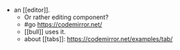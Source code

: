 - an [[editor]].
  - Or rather editing component?
  - #go https://codemirror.net/
  - [[bull]] uses it.
  - about [[tabs]]: https://codemirror.net/examples/tab/